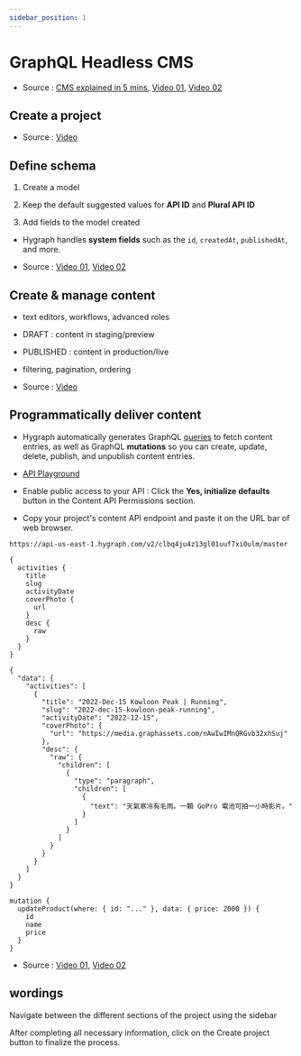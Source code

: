 ```yaml
---
sidebar_position: 1
---
```


# GraphQL Headless CMS

- Source : [CMS explained in 5 mins](https://hygraph.com/academy/headless-cms), [Video 01](https://youtu.be/s-47dgkrQns), [Video 02](https://youtu.be/SdyK5k4HXaQ)

## Create a project

- Source : [Video](https://youtu.be/SdyK5k4HXaQ)

## Define schema

1. Create a model

2. Keep the default suggested values for **API ID** and **Plural API ID**

3. Add fields to the model created

- Hygraph handles **system fields** such as the `id`, `createdAt`, `publishedAt`, and more.

- Source : [Video 01](https://youtu.be/gDlWGrg8nxw), [Video 02](https://youtu.be/W1x2OOFt7Ro)

## Create & manage content

- text editors, workflows, advanced roles

- DRAFT : content in staging/preview

- PUBLISHED : content in production/live

- filtering, pagination, ordering

- Source : [Video](https://youtu.be/FOhtCIUgsvw)

## Programmatically deliver content

- Hygraph automatically generates GraphQL [queries](https://hygraph.com/docs/api-reference/content-api/queries#fetching-with-relay) to fetch content entries, as well as GraphQL **mutations** so you can create, update, delete, publish, and unpublish content entries.

- [API Playground](https://hygraph.com/docs/api-reference/basics/api-playground)

- Enable public access to your API : Click the **Yes, initialize defaults** button in the Content API Permissions section.

- Copy your project's content API endpoint and paste it on the URL bar of web browser.

```text title='content API endpoint'
https://api-us-east-1.hygraph.com/v2/clbq4ju4z13gl01uuf7xi0ulm/master
```

```text title='make a query'
{
  activities {
    title
    slug
    activityDate
    coverPhoto {
      url
    }
    desc {
      raw
    }
  }
}
```

```text title='content on the Published stage is shown in web browser'
{
  "data": {
    "activities": [
      {
        "title": "2022-Dec-15 Kowloon Peak | Running",
        "slug": "2022-dec-15-kowloon-peak-running",
        "activityDate": "2022-12-15",
        "coverPhoto": {
          "url": "https://media.graphassets.com/nAwIwIMnQRGvb32xhSuj"
        },
        "desc": {
          "raw": {
            "children": [
              {
                "type": "paragraph",
                "children": [
                  {
                    "text": "天氣寒冷有毛雨。一顆 GoPro 電池可拍一小時影片。"
                  }
                ]
              }
            ]
          }
        }
      }
    ]
  }
}
```

```text title='mutation'
mutation {
  updateProduct(where: { id: "..." }, data: { price: 2000 }) {
    id
    name
    price
  }
}
```

- Source : [Video 01](https://youtu.be/gVMlC3_WEsA), [Video 02](https://youtu.be/KarkIAAx0s8)

## wordings

Navigate between the different sections of the project using the sidebar

After completing all necessary information, click on the Create project button to finalize the process.
